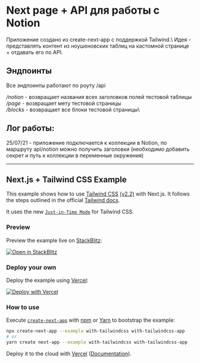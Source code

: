 
# Next page + API для работы с Notion

Приложение создано из create-next-app c поддержкой Tailwind.\ 
Идея - представлять контент из ноушеновских таблиц на кастомной странице + отдавать его по API.

## Эндпоинты

Все эндпоинты работают по роуту /api

_/notion_ - возвращает названия всех заголовков полей тестовой таблицы\
_/page_ - возвращает мету тестовой страницы\
_/blocks_ - возвращает все блоки тестовой страницы\

## Лог работы:

25/07/21 - приложение подключается к коллекции в Notion, по маршруту api/notion можно получить заголовки (необходимо добавить секрет и путь к коллекции в переменные окружения)

---------------------------

## Next.js + Tailwind CSS Example

This example shows how to use [Tailwind CSS](https://tailwindcss.com/) [(v2.2)](https://blog.tailwindcss.com/tailwindcss-2-2) with Next.js. It follows the steps outlined in the official [Tailwind docs](https://tailwindcss.com/docs/guides/nextjs).

It uses the new [`Just-in-Time Mode`](https://tailwindcss.com/docs/just-in-time-mode) for Tailwind CSS.

### Preview

Preview the example live on [StackBlitz](http://stackblitz.com/):

[![Open in StackBlitz](https://developer.stackblitz.com/img/open_in_stackblitz.svg)](https://stackblitz.com/github/vercel/next.js/tree/canary/examples/with-tailwindcss)

### Deploy your own

Deploy the example using [Vercel](https://vercel.com?utm_source=github&utm_medium=readme&utm_campaign=next-example):

[![Deploy with Vercel](https://vercel.com/button)](https://vercel.com/new/git/external?repository-url=https://github.com/vercel/next.js/tree/canary/examples/with-tailwindcss&project-name=with-tailwindcss&repository-name=with-tailwindcss)

### How to use

Execute [`create-next-app`](https://github.com/vercel/next.js/tree/canary/packages/create-next-app) with [npm](https://docs.npmjs.com/cli/init) or [Yarn](https://yarnpkg.com/lang/en/docs/cli/create/) to bootstrap the example:

```bash
npx create-next-app --example with-tailwindcss with-tailwindcss-app
# or
yarn create next-app --example with-tailwindcss with-tailwindcss-app
```

Deploy it to the cloud with [Vercel](https://vercel.com/new?utm_source=github&utm_medium=readme&utm_campaign=next-example) ([Documentation](https://nextjs.org/docs/deployment)).
